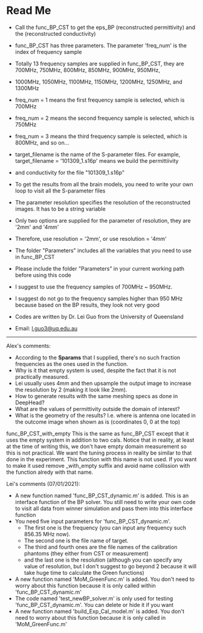 # Read Me

* Call the func_BP_CST to get the eps_BP (reconstructed permittivity) and the 	 (reconstructed conductivity)
* func_BP_CST has three parameters. The parameter 'freq_num' is the index of frequency sample
* Totally 13 frequency samples are supplied in func_BP_CST, they are 700MHz, 750MHz, 800MHz, 850MHz, 900MHz, 950MHz,
* 1000MHz, 1050MHz, 1100MHz, 1150MHz, 1200MHz, 1250MHz, and 1300MHz
* freq_num = 1 means the first frequency sample is selected, which is 700MHz
* freq_num = 2 means the second frequency sample is selected, which is 750MHz
* freq_num = 3 means the third frequency sample is selected, which is 800MHz, and so on...
* target_filename is the name of the S-parameter files. For example, target_filename = '101309_1.s16p' means we build the permittiivity
* and conductivity for the file "101309_1.s16p"
* To get the results from all the brain models, you need to write your own loop to visit all the S-parameter files 
* The parameter resolution specifies the resolution of the reconstructed images. It has to be a string variable
* Only two options are supplied for the parameter of resolution, they are '2mm' and '4mm'
* Therefore, use resolution = '2mm', or use resolution = '4mm'
* The folder "Parameters" includes all the variables that you need to use in func_BP_CST
* Please include the folder "Parameters" in your current working path before using this code
* I suggest to use the frequency samples of 700MHz ~ 950MHz. 
* I suggest do not go to the frequency samples higher than 950 MHz because based on the BP results, they look not very good

* Codes are written by Dr. Lei Guo from the University of Queensland
* Email: l.guo3@uq.edu.au

-------------------------------------------



Alex's comments: 
* According to the **Sparams** that I supplied, there's no such fraction frequencies as the ones used in the function.
* Why is it that empty system is used, despite the fact that it is not practically measured.
* Lei usually uses 4mm and then upsample the output image to increase the resolution by 2 (making it look like 2mm).
* How to generate results with the same meshing specs as done in DeepHead?
* What are the values of permittivity outside the domain of interest?
* What is the geometry of the results? I.e. where is antenna one located in the outcome image when shown as is (coordinates 0, 0 at the top)

func_BP_CST_with_empty
This is the same as func_BP_CST except that it uses the empty system in addition to two cals. Notice that in reality, at least at the time of writing this, we don't have empty domain measurement so this is not practical. We want the tuning process in reality be similar to that done in the experiment. This function with this name is not used. If you want to make it used remove _with_empty suffix and avoid name collission with the function alredy with that name.



Lei's comments (07/01/2021):
* A new function named 'func_BP_CST_dynamic.m' is added. This is an interface function of the BP solver.
  You still need to write your own code to visit all data from winner simulation and pass them into this interface function 
* You need five input parameters for 'func_BP_CST_dynamic.m'. 
  * The first one is the frequency (you can input any frequency such 856.35 MHz now). 
  * The second one is the file name of target.
  * The third and fourth ones are the file names of the calibration phantoms (they either from CST or measurement)
  * and the last one is the resolution (although you can specify any value of resolution, 
    but I don't suggest to go beyond 2 because it will take huge time to calculate the Green functions)
* A new function named 'MoM_GreenFunc.m' is added. You don't need to worry about this function because it is only called within 'func_BP_CST_dynamic.m' 
* The code named 'test_newBP_solver.m' is only used for testing 'func_BP_CST_dynamic.m'. You can delete or hide it if you want
* A new function named 'build_Exp_Cal_model.m' is added. You don't need to worry about this function because it is only called in 'MoM_GreenFunc.m'
